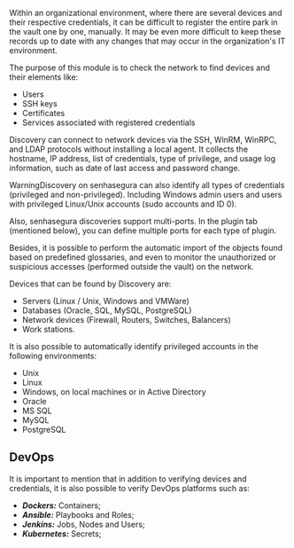 Within an organizational environment, where there are several devices and their respective credentials, it can be difficult to register the entire park in the vault one by one, manually. It may be even more difficult to keep these records up to date with any changes that may occur in the organization's IT environment.

The purpose of this module is to check the network to find devices and their elements like:

* Users
* SSH keys
* Certificates
* Services associated with registered credentials

Discovery can connect to network devices via the SSH, WinRM, WinRPC, and LDAP protocols without installing a local agent. It collects the hostname, IP address, list of credentials, type of privilege, and usage log information, such as date of last access and password change.

WarningDiscovery on senhasegura can also identify all types of credentials (privileged and non\-privileged). Including Windows admin users and users with privileged Linux/Unix accounts (sudo accounts and ID 0\).  


Also, senhasegura discoveries support multi\-ports. In the plugin tab (mentioned below), you can define multiple ports for each type of plugin.

Besides, it is possible to perform the automatic import of the objects found based on predefined glossaries, and even to monitor the unauthorized or suspicious accesses (performed outside the vault) on the network.

Devices that can be found by Discovery are:

* Servers (Linux / Unix, Windows and VMWare)
* Databases (Oracle, SQL, MySQL, PostgreSQL)
* Network devices (Firewall, Routers, Switches, Balancers)
* Work stations.

It is also possible to automatically identify privileged accounts in the following environments:

* Unix
* Linux
* Windows, on local machines or in Active Directory
* Oracle
* MS SQL
* MySQL
* PostgreSQL

## DevOps

It is important to mention that in addition to verifying devices and credentials, it is also possible to verify DevOps platforms such as:

* ***Dockers:*** Containers;
* ***Ansible:*** Playbooks and Roles;
* ***Jenkins:*** Jobs, Nodes and Users;
* ***Kubernetes:*** Secrets;
